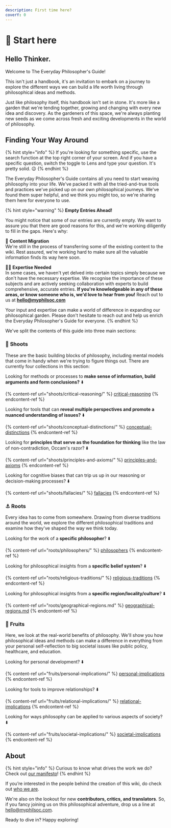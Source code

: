 ```yaml
---
description: First time here?
coverY: 0
---
```


# 👋 Start here

## Hello Thinker.

Welcome to The Everyday Philosopher's Guide!

This isn't just a handbook, it's an invitation to embark on a journey to explore the different ways we can build a life worth living through philosophical ideas and methods.

Just like philosophy itself, this handbook isn't set in stone. It's more like a garden that we're tending together, growing and changing with every new idea and discovery. As the gardeners of this space, we're always planting new seeds as we come across fresh and exciting developments in the world of philosophy.

## Finding Your Way Around

{% hint style="info" %}
If you're looking for something specific, use the search function at the top right corner of your screen. And if you have a specific question, switch the toggle to Lens and type your question. It's pretty solid. 😉
{% endhint %}

The Everyday Philosopher's Guide contains all you need to start weaving philosophy into your life. We've packed it with all the tried-and-true tools and practices we've picked up on our own philosophical journeys. We've found them super helpful, and we think you might too, so we're sharing them here for everyone to use.

{% hint style="warning" %}
**Empty Entries Ahead!**

You might notice that some of our entries are currently empty. We want to assure you that there are good reasons for this, and we're working diligently to fill in the gaps. Here's why:

🚚 **Content Migration**\
We're still in the process of transferring some of the existing content to the wiki. Rest assured, we're working hard to make sure all the valuable information finds its way here soon.

🧑‍🏫 **Expertise Needed**\
In some cases, we haven't yet delved into certain topics simply because we don't have the necessary expertise. We recognise the importance of these subjects and are actively seeking collaboration with experts to build comprehensive, accurate entries. **If you're knowledgeable in any of these areas, or know someone who is, we'd love to hear from you!** Reach out to us at **hello@myphilsoc.com**

Your input and expertise can make a world of difference in expanding our philosophical garden. Please don't hesitate to reach out and help us enrich the Everyday Philosopher's Guide for everyone.
{% endhint %}

We've split the contents of this guide into three main sections:

### 🌱 **Shoots**&#x20;

These are the basic building blocks of philosophy, including mental models that come in handy when we're trying to figure things out. There are currently four collections in this section:

Looking for methods or processes to **make sense of information, build arguments and form conclusions?** ⬇️

{% content-ref url="shoots/critical-reasoning/" %}
[critical-reasoning](shoots/critical-reasoning/)
{% endcontent-ref %}

Looking for tools that can **reveal multiple perspectives and promote a nuanced understanding of issues?** ⬇️

{% content-ref url="shoots/conceptual-distinctions/" %}
[conceptual-distinctions](shoots/conceptual-distinctions/)
{% endcontent-ref %}

Looking for **principles that serve as the foundation for thinking** like the law of non-contradiction, Occam's razor?  ⬇️

{% content-ref url="shoots/principles-and-axioms/" %}
[principles-and-axioms](shoots/principles-and-axioms/)
{% endcontent-ref %}

Looking for cognitive biases that can trip us up in our reasoning or decision-making processes? ⬇️

{% content-ref url="shoots/fallacies/" %}
[fallacies](shoots/fallacies/)
{% endcontent-ref %}

### ⚓️ **Roots**

Every idea has to come from somewhere. Drawing from diverse traditions around the world, we explore the different philosophical traditions and examine how they've shaped the way we think today.

Looking for the work of a **specific philosopher**? ⬇️

{% content-ref url="roots/philosophers/" %}
[philosophers](roots/philosophers/)
{% endcontent-ref %}

Looking for philosophical insights from a **specific belief system**? ⬇️

{% content-ref url="roots/religious-traditions/" %}
[religious-traditions](roots/religious-traditions/)
{% endcontent-ref %}

Looking for philosophical insights from a **specific region/locality/culture**? ⬇️

{% content-ref url="roots/geographical-regions.md" %}
[geographical-regions.md](roots/geographical-regions.md)
{% endcontent-ref %}

### 🍎 **Fruits**&#x20;

Here, we look at the real-world benefits of philosophy. We'll show you how philosophical ideas and methods can make a difference in everything from your personal self-reflection to big societal issues like public policy, healthcare, and education.

Looking for personal development? ⬇️

{% content-ref url="fruits/personal-implications/" %}
[personal-implications](fruits/personal-implications/)
{% endcontent-ref %}

Looking for tools to improve relationships? ⬇️

{% content-ref url="fruits/relational-implications/" %}
[relational-implications](fruits/relational-implications/)
{% endcontent-ref %}

Looking for ways philosophy can be applied to various aspects of society? ⬇️

{% content-ref url="fruits/societal-implications/" %}
[societal-implications](fruits/societal-implications/)
{% endcontent-ref %}

## About

{% hint style="info" %}
Curious to know what drives the work we do? Check out [our manifesto](about/manifesto-of-the-everyday-philosopher.md)!&#x20;
{% endhint %}

If you’re interested in the people behind the creation of this wiki, do check out [who we are](about/our-contributors/).

We're also on the lookout for new **contributors, critics, and translators**. So, if you fancy joining us on this philosophical adventure, drop us a line at [hello@myphilsoc.com](mailto:hello@myphilsoc.com).

Ready to dive in? Happy exploring!
